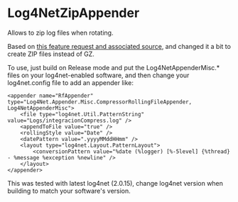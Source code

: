 # Log4NetZipAppender
Allows to zip log files when rotating.

Based on [this feature request and associated source](https://issues.apache.org/jira/browse/LOG4NET-579), and changed it a bit to create ZIP files instead of GZ.

To use, just build on Release mode and put the Log4NetAppenderMisc.* files on your log4net-enabled software, and then change your log4net.config file to add an appender like:

	<appender name="RfAppender" type="Log4Net.Appender.Misc.CompressorRollingFileAppender, Log4NetAppenderMisc">
		<file type="log4net.Util.PatternString" value="Logs/integracionCompress.log" />
		<appendToFile value="true" />
		<rollingStyle value="Date" />
		<datePattern value=".yyyyMMddHHmm" />
		<layout type="log4net.Layout.PatternLayout">
			<conversionPattern value="%date (%logger) [%-5level] {%thread} - %message %exception %newline" />
		</layout>
	</appender>

This was tested with latest log4net (2.0.15), change log4net version when building to match your software's version.
